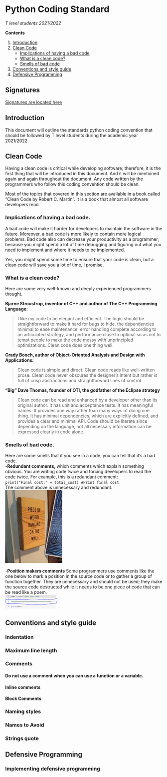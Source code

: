 # Python Coding Standard
*T level students 2021/2022*<br />

**Contents**<br />
1. [Introduction](TLEVEL-2021-22-CodingStandards.md#introduction)<br />
2. [Clean Code](TLEVEL-2021-22-CodingStandards.md#clean-code)<br />
   - [Implications of having a bad code](TLEVEL-2021-22-CodingStandards.md#implications-of-having-a-bad-code)<br />
   - [What is a clean code?](TLEVEL-2021-22-CodingStandards.md#what-is-a-clean-code)<br />
   - [Smells of bad code](TLEVEL-2021-22-CodingStandards.md#smells-of-bad-code)<br />
3. [Conventions and style guide](TLEVEL-2021-22-CodingStandards.md#conventions-and-style-guide)<br />
4. [Defensive Programming](TLEVEL-2021-22-CodingStandards.md#defensive-programming)<br />

## Signatures
[Signatures are located here](standards-signatures.md)

## Introduction
This document will outline the standards python coding convention that should be followed by T level students during the academic year 2021/2022. 

## Clean Code
Having a clean code is critical while developing software; therefore, it is the first thing that will be introduced in this document. And it will be mentioned again and again throughout the document. Any code written by the programmers who follow this coding convention should be clean.

Most of the topics that covered in this section are available in a book called “Clean Code by Robert C. Martin”. It is a book that almost all software developers read. 

### Implications of having a bad code.
A bad code will make it harder for developers to maintain the software in the future. Moreover, a bad code is more likely to contain more logical problems. Bad code also can decrease your productivity as a programmer; because you might spend a lot of time debugging and figuring out what you need to implement and where it needs to be implemented.

Yes, you might spend some time to ensure that your code is clean, but a clean code will save you a lot of time, I promise. 

### What is a clean code?
Here are some very well-known and deeply experienced programmers thought.

**Bjarne Stroustrup, inventor of C++ and author of The C++ Programming Language:**
> I like my code to be elegant and efficient. The logic should be straightforward to make it hard for bugs to hide, the dependencies minimal to ease maintenance, error handling complete according to an articulated strategy, and performance close to optimal so as not to tempt people to make the code messy with unprincipled optimizations. Clean code does one thing well.

**Grady Booch, author of Object-Oriented Analysis and Design with Applications:**
> Clean code is simple and direct. Clean code reads like well-written prose. Clean code never obscures the designer’s intent but rather is full of crisp abstractions and straightforward lines of control.

**“Big” Dave Thomas, founder of OTI, the godfather of the Eclipse strategy**
> Clean code can be read and enhanced by a developer other than its original author. It has unit and acceptance tests. It has meaningful names. It provides one way rather than many ways of doing one thing. It has minimal dependencies, which are explicitly defined, and provides a clear and minimal API. Code should be literate since depending on the language, not all necessary information can be expressed clearly in code alone.

### Smells of bad code.
Here are some smells that if you see in a code, you can tell that it’s a bad code.<br />
-**Redundant comments,** which comments which explain something obvious. You are writing code twice and forcing developers to read the code twice.  For example, this is a redundant comment:<br /> 
 `print("Final cost:" + total_cost) #Print final cost`<br />
The comment above is unnecessary and redundant.<br />
<img src="/image-assests/Wood.jpg" alt="" data-canonical-src="/image-assests/Wood.jpg" width="183" height="233" />

-**Position makers comments**
Some programmers use comments like the one below to mark a position in the source code or to gather a group of function together. They are unnecessary and should not be used; they make the source code destructed while it needs to be one piece of code that can be read like a poem.<br />
<img src="/image-assests/Poem.png" alt="" data-canonical-src="/image-assests/Poem.png" width="167" height="44" />


## Conventions and style guide
### Indentation
### Maximum line length
### Comments
#### Do not use a comment when you can use a function or a variable.
#### Inline comments
#### Block Comments
### Naming styles
### Names to Avoid
### Strings quote

## Defensive Programming
### Implementing defensive programming
